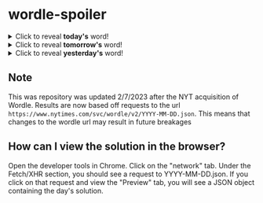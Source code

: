 # wordle-spoiler

<details>
  <summary>Click to reveal <b>today's</b> word!</summary>
  <br>
  <b> gleam </b>
</details>

<details>
  <summary>Click to reveal <b>tomorrow's</b> word!</summary>
  <br>
  <b> prune </b>
</details>

<details>
  <summary>Click to reveal <b>yesterday's</b> word!</summary>
  <br>
  <b> vapid </b>
</details>

## Note
This was repository was updated 2/7/2023 after the NYT acquisition of Wordle. Results are now based off requests to the url `https://www.nytimes.com/svc/wordle/v2/YYYY-MM-DD.json`. This means that changes to the wordle url may result in future breakages

## How can I view the solution in the browser?
Open the developer tools in Chrome. Click on the "network" tab. Under the Fetch/XHR section, you should see a request to YYYY-MM-DD.json. If you click on that request and view the "Preview" tab, you will see a JSON object containing the day's solution.